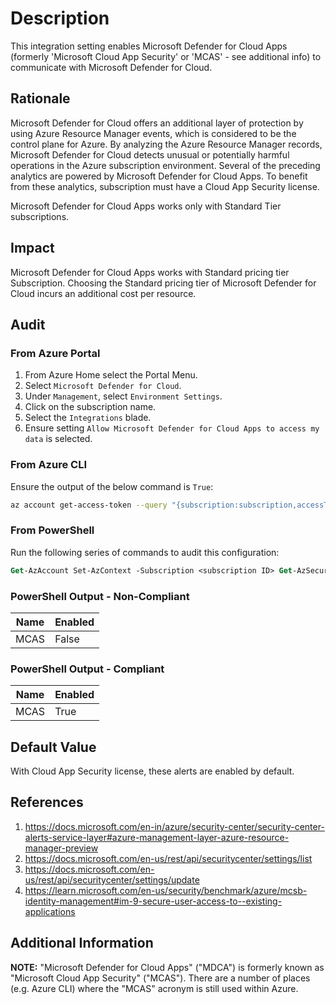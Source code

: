 # Description

This integration setting enables Microsoft Defender for Cloud Apps (formerly 'Microsoft Cloud App Security' or 'MCAS' - see additional info) to communicate with Microsoft Defender for Cloud.

## Rationale

Microsoft Defender for Cloud offers an additional layer of protection by using Azure Resource Manager events, which is considered to be the control plane for Azure. By analyzing the Azure Resource Manager records, Microsoft Defender for Cloud detects unusual or potentially harmful operations in the Azure subscription environment. Several of the preceding analytics are powered by Microsoft Defender for Cloud Apps. To benefit from these analytics, subscription must have a Cloud App Security license.

Microsoft Defender for Cloud Apps works only with Standard Tier subscriptions.

## Impact

Microsoft Defender for Cloud Apps works with Standard pricing tier Subscription. Choosing the Standard pricing tier of Microsoft Defender for Cloud incurs an additional cost per resource.

## Audit

### From Azure Portal

1. From Azure Home select the Portal Menu.
2. Select `Microsoft Defender for Cloud`.
3. Under `Management`, select `Environment Settings`.
4. Click on the subscription name.
5. Select the `Integrations` blade.
6. Ensure setting `Allow Microsoft Defender for Cloud Apps to access my data` is selected.

### From Azure CLI

Ensure the output of the below command is `True`:

```sh
az account get-access-token --query "{subscription:subscription,accessToken:accessToken}" --out tsv | xargs -L1 bash -c 'curl -X GET -H "Authorization: Bearer $1" -H "Content-Type: application/json" https://management.azure.com/subscriptions/<subscription_ID>/providers/Microsoft.Security/settings?api-version=2021-06-01' | jq '.|.value[] | select(.name=="MCAS")'|jq '.properties.enabled'
```

### From PowerShell

Run the following series of commands to audit this configuration:

```ps
Get-AzAccount Set-AzContext -Subscription <subscription ID> Get-AzSecuritySetting | Select-Object name,enabled |where-object {$_.name -eq "MCAS"}
```

### PowerShell Output - Non-Compliant

|Name|Enabled|
|---|---|
|MCAS|False|

### PowerShell Output - Compliant

|Name|Enabled|
|---|---|
|MCAS|True|

## Default Value

With Cloud App Security license, these alerts are enabled by default.

## References

1. <https://docs.microsoft.com/en-in/azure/security-center/security-center-alerts-service-layer#azure-management-layer-azure-resource-manager-preview>
2. <https://docs.microsoft.com/en-us/rest/api/securitycenter/settings/list>
3. <https://docs.microsoft.com/en-us/rest/api/securitycenter/settings/update>
4. <https://learn.microsoft.com/en-us/security/benchmark/azure/mcsb-identity-management#im-9-secure-user-access-to--existing-applications>

## Additional Information

**NOTE:** "Microsoft Defender for Cloud Apps" ("MDCA") is formerly known as "Microsoft Cloud App Security" ("MCAS"). There are a number of places (e.g. Azure CLI) where the "MCAS" acronym is still used within Azure.
